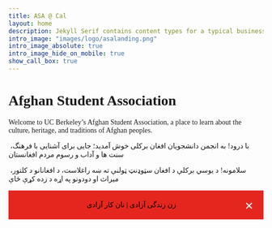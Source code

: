 ```yaml
---
title: ASA @ Cal
layout: home
description: Jekyll Serif contains content types for a typical business website. The theme is fully responsive, blazing fast and artfully illustrated.
intro_image: "images/logo/asalanding.png"
intro_image_absolute: true
intro_image_hide_on_mobile: true
show_call_box: true
---
```

# Afghan Student Association



Welcome to UC Berkeley’s Afghan Student Association, a place to learn about the culture, heritage, and traditions of Afghan peoples.

 با درود! به انجمن دانشجویان افغان برکلی خوش آمدید؛ جایی برای آشنایی با فرهنگ، سنت ها و آداب و رسوم مردم افغانستان 
 
  سلامونه! د يوسي برکلې د افغان سټوډنټ ټولنې ته ښه راغلاست، د افغانانو د کلتور، ميراث او دودونو په اړه د زده کړې ځاې

<!-- Support of Iran button -->
<link href="https://assets.calendly.com/assets/external/widget.css" rel="stylesheet">
<script src="https://assets.calendly.com/assets/external/widget.js" type="text/javascript" async></script>
<script type="text/javascript">window.onload = function() { Calendly.initBadgeWidget({ url: 'images/iranstatement.pdf', text: 'ASA offical statement supporting Iranians', color: '#E5261F', textColor: '#00000', branding: undefined }); }</script>
<!-- end -->

<!-- -->
<style>
@import url(//fonts.googleapis.com/earlyaccess/notonastaliqurdudraft.css);

.alert {
  padding: 20px;
  background-color: #E5261F;
  color: black;
}

.closebtn {
  margin-left: 1px;
  color: white;
  font-weight: bold;
  float: right;
  font-size: 30px;
  line-height: 20px;
  cursor: pointer;
  transition: 0.3s;
}

.closebtn:hover {
  color: black;
}
body { font-family: 'Noto Nastaliq Urdu Draft', serif; }
</style>


<div class="alert"><center>
  <span class="closebtn" onclick="this.parentElement.style.display='none';">&times;</span> 
    زن زندگی آزادی | نان کار آزادی
</center></div>
